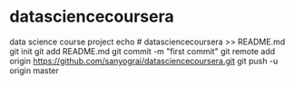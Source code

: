 # datasciencecoursera
data science course project
echo # datasciencecoursera >> README.md
git init
git add README.md
git commit -m "first commit"
git remote add origin https://github.com/sanyograi/datasciencecoursera.git
git push -u origin master
